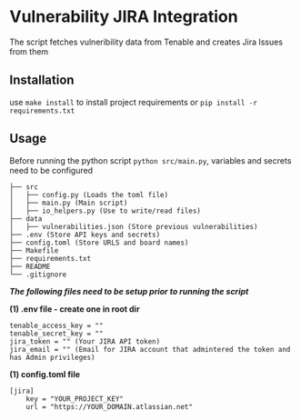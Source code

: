 # Vulnerability JIRA Integration

The script fetches vulneribility data from Tenable and creates Jira Issues from them

## Installation

use ```make install``` to install project requirements
or
```pip install -r requirements.txt```

## Usage

Before running the python script ```python src/main.py```, variables and secrets need to be configured
```
├── src
│   ├── config.py (Loads the toml file)
│   ├── main.py (Main script)
│   ├── io_helpers.py (Use to write/read files)
├── data
│   ├── vulnerabilities.json (Store previous vulnerabilities)
├── .env (Store API keys and secrets)
├── config.toml (Store URLS and board names)
├── Makefile
├── requirements.txt
├── README
└── .gitignore
```

***The following files need to be setup prior to running the script***

**(1) .env file - create one in root dir**
```
tenable_access_key = ""
tenable_secret_key = ""
jira_token = "" (Your JIRA API token)
jira_email = "" (Email for JIRA account that admintered the token and has Admin privileges)
 ```

**(1) config.toml file**
```
[jira]
    key = "YOUR_PROJECT_KEY"
    url = "https://YOUR_DOMAIN.atlassian.net"
```